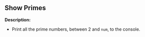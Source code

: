 ## Show Primes

**Description:**
- Print all the prime numbers, between 2 and `num`, to the console.